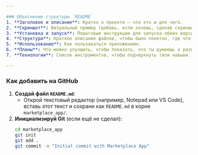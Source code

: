 ```yaml
---

### Объяснение структуры `README`
1. **Заголовок и описание**: Кратко о проекте — что это и для чего.
2. **Скриншот**: Визуальный пример (добавь, если хочешь, сделав скриншот интерфейса).
3. **Установка и запуск**: Пошаговые инструкции для запуска обеих версий.
4. **Структура**: Краткое описание файлов, чтобы было понятно, где что лежит.
5. **Использование**: Как пользоваться приложением.
6. **Планы**: Что можно улучшить, чтобы показать, что ты думаешь о развитии.
7. **Технологии**: Список инструментов, чтобы подчеркнуть твои навыки.

---
```


### Как добавить на GitHub
1. **Создай файл `README.md`**:
   - Открой текстовый редактор (например, Notepad или VS Code), вставь этот текст и сохрани как `README.md` в корне `marketplace_app/`.
2. **Инициализируй Git** (если ещё не сделал):
   ```bash
   cd marketplace_app
   git init
   git add .
   git commit -m "Initial commit with Marketplace App"
